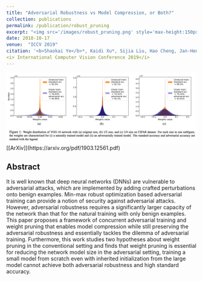 ```yaml
---
title: "Adversarial Robustness vs Model Compression, or Both?"
collection: publications
permalink: /publication/robust_pruning
excerpt: "<img src='/images/robust_pruning.png' style='max-height:150px;'>"
date: 2018-10-17
venue:  "ICCV 2019"
citation: '<b>Shaokai Ye</b>*, Kaidi Xu*, Sijia Liu, Hao Cheng, Jan-Henrik Lambrechts, Huan Zhang, Aojun Zhou, Kaisheng Ma, Yanzhi Wang, Xue Lin'
<i> International Computer Vision Conference 2019</i>
---
```


<img src='/images/robust_pruning.png' style='max-height:300px;'>
[[ArXiv]](https://arxiv.org/pdf/1903.12561.pdf)

## Abstract
It is well known that deep neural networks (DNNs) are vulnerable to adversarial attacks, which are implemented by adding crafted perturbations onto benign examples. Min-max robust optimization based adversarial training can provide a notion of security against adversarial attacks. However, adversarial robustness requires a significantly larger capacity of the network than that for the natural training with only benign examples. This paper proposes a framework of concurrent adversarial training and weight pruning that enables model compression while still preserving the adversarial robustness and essentially tackles the dilemma of adversarial training. Furthermore, this work studies two hypotheses about weight pruning in the conventional setting and finds that weight pruning is essential for reducing the network model size in the adversarial setting, training a small model from scratch even with inherited initialization from the large model cannot achieve both adversarial robustness and high standard accuracy.